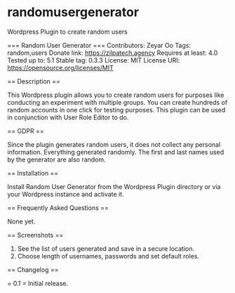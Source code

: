 # randomusergenerator
Wordpress Plugin to create random users

=== Random User Generator ===
Contributors: Zeyar Oo
Tags: random,users
Donate link: https://zilpatech.agency
Requires at least: 4.0
Tested up to: 5.1
Stable tag: 0.3.3
License: MIT
License URI: https://opensource.org/licenses/MIT

== Description ==

This Wordpress plugin allows you to create random users for purposes like conducting an experiment with multiple groups. You can create hundreds of random accounts in one click for testing purposes. This plugin can be used in conjunction with User Role Editor to do. 

== GDPR ==

Since the plugin generates random users, it does not collect any personal information. Everything generated randomly. The first and last names used by the generator are also random. 

== Installation ==

Install Random User Generator from the Wordpress Plugin directory or via your Wordpress instance and activate it.

== Frequently Asked Questions ==

None yet.

== Screenshots ==

1. See the list of users generated and save in a secure location.
2. Choose length of usernames, passwords and set default roles. 

== Changelog ==

= 0.1 =
Initial release.
